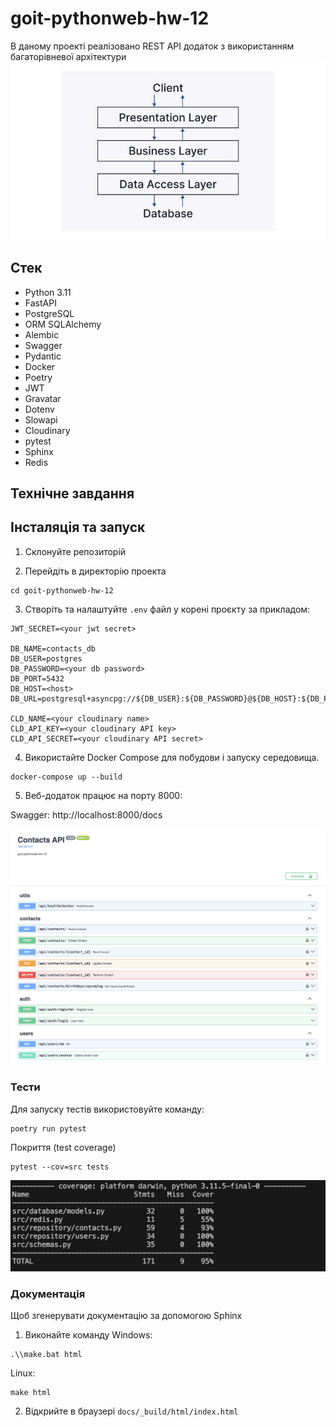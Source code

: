 # goit-pythonweb-hw-12

В даному проекті реалізовано REST API додаток з використанням багаторівневої
архітектури ![API architecture](images/architecture.png)

## Стек

- Python 3.11
- FastAPI
- PostgreSQL
- ORM SQLAlchemy
- Alembic
- Swagger
- Pydantic
- Docker
- Poetry
- JWT
- Gravatar
- Dotenv
- Slowapi
- Cloudinary
- pytest
- Sphinx
- Redis

## Технічнe завдання

## Інсталяція та запуск

1. Склонуйте репозиторій

2. Перейдіть в директорію проекта

```
cd goit-pythonweb-hw-12
```

3. Створіть та налаштуйте `.env` файл у корені проєкту за прикладом:

```
JWT_SECRET=<your jwt secret>

DB_NAME=contacts_db
DB_USER=postgres
DB_PASSWORD=<your db password>
DB_PORT=5432
DB_HOST=<host>
DB_URL=postgresql+asyncpg://${DB_USER}:${DB_PASSWORD}@${DB_HOST}:${DB_PORT}/${DB_NAME}

CLD_NAME=<your cloudinary name>
CLD_API_KEY=<your cloudinary API key>
CLD_API_SECRET=<your cloudinary API secret>
```

4. Використайте Docker Compose для побудови і запуску середовища.

```
docker-compose up --build
```

5. Веб-додаток працює на порту 8000:

Swagger: http://localhost:8000/docs

![swagger](images/swagger.png)

### Тести

Для запуску тестів використовуйте команду:

```
poetry run pytest
```

Покриття (test coverage)

```
pytest --cov=src tests
```

![coverage](images/coverage.png)

### Документація

Щоб згенерувати документацію за допомогою Sphinx

1. Виконайте команду Windows:

```
.\\make.bat html
```

Linux:

```
make html
```

2. Відкрийте в браузері `docs/_build/html/index.html`
